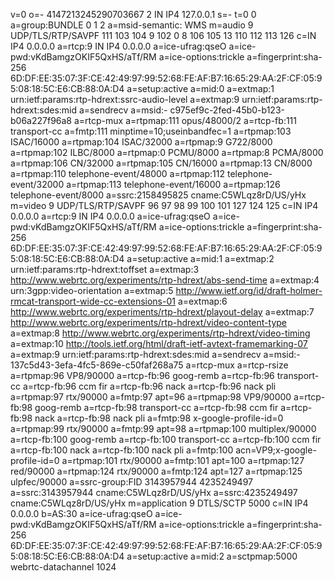 v=0
o=- 4147213245290703667 2 IN IP4 127.0.0.1
s=-
t=0 0
a=group:BUNDLE 0 1 2
a=msid-semantic: WMS
m=audio 9 UDP/TLS/RTP/SAVPF 111 103 104 9 102 0 8 106 105 13 110 112 113 126
c=IN IP4 0.0.0.0
a=rtcp:9 IN IP4 0.0.0.0
a=ice-ufrag:qseO
a=ice-pwd:vKdBamgzOKIF5QxHS/aTf/RM
a=ice-options:trickle
a=fingerprint:sha-256 6D:DF:EE:35:07:3F:CE:42:49:97:99:52:68:FE:AF:B7:16:65:29:AA:2F:CF:05:95:08:18:5C:E6:CB:88:0A:D4
a=setup:active
a=mid:0
a=extmap:1 urn:ietf:params:rtp-hdrext:ssrc-audio-level
a=extmap:9 urn:ietf:params:rtp-hdrext:sdes:mid
a=sendrecv
a=msid:- c975ef9c-2fed-45b0-b123-b06a227f96a8
a=rtcp-mux
a=rtpmap:111 opus/48000/2
a=rtcp-fb:111 transport-cc
a=fmtp:111 minptime=10;useinbandfec=1
a=rtpmap:103 ISAC/16000
a=rtpmap:104 ISAC/32000
a=rtpmap:9 G722/8000
a=rtpmap:102 ILBC/8000
a=rtpmap:0 PCMU/8000
a=rtpmap:8 PCMA/8000
a=rtpmap:106 CN/32000
a=rtpmap:105 CN/16000
a=rtpmap:13 CN/8000
a=rtpmap:110 telephone-event/48000
a=rtpmap:112 telephone-event/32000
a=rtpmap:113 telephone-event/16000
a=rtpmap:126 telephone-event/8000
a=ssrc:2158495825 cname:C5WLqz8rD/US/yHx
m=video 9 UDP/TLS/RTP/SAVPF 96 97 98 99 100 101 127 124 125
c=IN IP4 0.0.0.0
a=rtcp:9 IN IP4 0.0.0.0
a=ice-ufrag:qseO
a=ice-pwd:vKdBamgzOKIF5QxHS/aTf/RM
a=ice-options:trickle
a=fingerprint:sha-256 6D:DF:EE:35:07:3F:CE:42:49:97:99:52:68:FE:AF:B7:16:65:29:AA:2F:CF:05:95:08:18:5C:E6:CB:88:0A:D4
a=setup:active
a=mid:1
a=extmap:2 urn:ietf:params:rtp-hdrext:toffset
a=extmap:3 http://www.webrtc.org/experiments/rtp-hdrext/abs-send-time
a=extmap:4 urn:3gpp:video-orientation
a=extmap:5 http://www.ietf.org/id/draft-holmer-rmcat-transport-wide-cc-extensions-01
a=extmap:6 http://www.webrtc.org/experiments/rtp-hdrext/playout-delay
a=extmap:7 http://www.webrtc.org/experiments/rtp-hdrext/video-content-type
a=extmap:8 http://www.webrtc.org/experiments/rtp-hdrext/video-timing
a=extmap:10 http://tools.ietf.org/html/draft-ietf-avtext-framemarking-07
a=extmap:9 urn:ietf:params:rtp-hdrext:sdes:mid
a=sendrecv
a=msid:- 137c5d43-3efa-4fc5-869e-c50faf268a75
a=rtcp-mux
a=rtcp-rsize
a=rtpmap:96 VP8/90000
a=rtcp-fb:96 goog-remb
a=rtcp-fb:96 transport-cc
a=rtcp-fb:96 ccm fir
a=rtcp-fb:96 nack
a=rtcp-fb:96 nack pli
a=rtpmap:97 rtx/90000
a=fmtp:97 apt=96
a=rtpmap:98 VP9/90000
a=rtcp-fb:98 goog-remb
a=rtcp-fb:98 transport-cc
a=rtcp-fb:98 ccm fir
a=rtcp-fb:98 nack
a=rtcp-fb:98 nack pli
a=fmtp:98 x-google-profile-id=0
a=rtpmap:99 rtx/90000
a=fmtp:99 apt=98
a=rtpmap:100 multiplex/90000
a=rtcp-fb:100 goog-remb
a=rtcp-fb:100 transport-cc
a=rtcp-fb:100 ccm fir
a=rtcp-fb:100 nack
a=rtcp-fb:100 nack pli
a=fmtp:100 acn=VP9;x-google-profile-id=0
a=rtpmap:101 rtx/90000
a=fmtp:101 apt=100
a=rtpmap:127 red/90000
a=rtpmap:124 rtx/90000
a=fmtp:124 apt=127
a=rtpmap:125 ulpfec/90000
a=ssrc-group:FID 3143957944 4235249497
a=ssrc:3143957944 cname:C5WLqz8rD/US/yHx
a=ssrc:4235249497 cname:C5WLqz8rD/US/yHx
m=application 9 DTLS/SCTP 5000
c=IN IP4 0.0.0.0
b=AS:30
a=ice-ufrag:qseO
a=ice-pwd:vKdBamgzOKIF5QxHS/aTf/RM
a=ice-options:trickle
a=fingerprint:sha-256 6D:DF:EE:35:07:3F:CE:42:49:97:99:52:68:FE:AF:B7:16:65:29:AA:2F:CF:05:95:08:18:5C:E6:CB:88:0A:D4
a=setup:active
a=mid:2
a=sctpmap:5000 webrtc-datachannel 1024